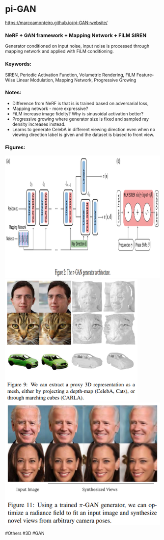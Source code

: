 # pi-GAN
https://marcoamonteiro.github.io/pi-GAN-website/

### NeRF + GAN framework + Mapping Network + FiLM SIREN 
Generator conditioned on input noise, input noise is processed through mapping network and applied with FiLM conditioning.

### Keywords:
SIREN, Periodic Activation Function, Volumetric Rendering, FiLM Feature-Wise Linear Modulation, Mapping Network, Progressive Growing  

### Notes:
- Difference from NeRF is that is is trained based on adversarial loss,
- Mapping network - more expressive?   
- FiLM increase image fidelty? Why is sinusoidal activation better?  
- Progressive growing where generator size is fixed and sampled ray density increases instead.  
- Learns to generate CelebA in different viewing direction even when no viewing direction label is given and the dataset is biased to front view.

### Figures:
<p float="left">
  <img src="https://github.com/laphisboy/ml-papers/blob/main/figures/pi-GAN_fig2.PNG" height="400">
  <img src="https://github.com/laphisboy/ml-papers/blob/main/figures/pi-GAN_fig9.PNG" height="400">
  <img src="https://github.com/laphisboy/ml-papers/blob/main/figures/pi-GAN_fig11.PNG" height="400">
</p>

#Others #3D #GAN
 

